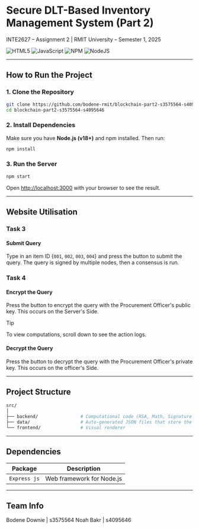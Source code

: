 # Secure DLT-Based Inventory Management System (Part 2)

INTE2627 – Assignment 2 | RMIT University – Semester 1, 2025

![HTML5](https://img.shields.io/badge/html5-%23E34F26.svg?style=for-the-badge&logo=html5&logoColor=white) ![JavaScript](https://img.shields.io/badge/javascript-%23323330.svg?style=for-the-badge&logo=javascript&logoColor=%23F7DF1E) ![NPM](https://img.shields.io/badge/NPM-%23CB3837.svg?style=for-the-badge&logo=npm&logoColor=white) ![NodeJS](https://img.shields.io/badge/node.js-6DA55F?style=for-the-badge&logo=node.js&logoColor=white)

---

## How to Run the Project

### 1. Clone the Repository

```bash
git clone https://github.com/bodene-rmit/blockchain-part2-s3575564-s4095646.git
cd blockchain-part2-s3575564-s4095646
```

### 2. Install Dependencies

Make sure you have **Node.js (v18+)** and npm installed. Then run:

```bash
npm install
```

### 3. Run the Server

```bash
npm start
```

Open [http://localhost:3000](http://localhost:3000) with your browser to see the result.

---

## Website Utilisation

### Task 3

#### Submit Query

Type in an item ID {`001`, `002`, `003`, `004`} and press the button to submit the query. The query is signed by multiple nodes, then a consensus is run.

### Task 4

#### Encrypt the Query

Press the button to encrypt the query with the Procurement Officer's public key. This occurs on the Server's Side.

> [!TIP]
> To view computations, scroll down to see the action logs.

#### Decrypt the Query

Press the button to decrypt the query with the Procurement Officer's private key. This occurs on the officer's Side.

---

## Project Structure

```bash
src/
│
├── backend/                # Computational code (RSA, Math, Signature Agggregation)
├── data/                   # Auto-generated JSON files that store the keys of each Inventory
└── frontend/               # Visual renderer
```

---

## Dependencies

| Package | Description |
| --- | --- |
| `Express js` | Web framework for Node.js |

---

## Team Info

Bodene Downie | s3575564
Noah Bakr | s4095646